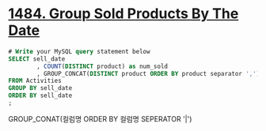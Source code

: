 # [1484. Group Sold Products By The Date](https://leetcode.com/problems/group-sold-products-by-the-date/?envType=study-plan&id=sql-i)

```sql
# Write your MySQL query statement below
SELECT sell_date
        , COUNT(DISTINCT product) as num_sold
        , GROUP_CONCAT(DISTINCT product ORDER BY product separator ',') as products
FROM Activities
GROUP BY sell_date
ORDER BY sell_date
;
```

GROUP_CONAT(컬럼명 ORDER BY 컬럼명 SEPERATOR '|') 
